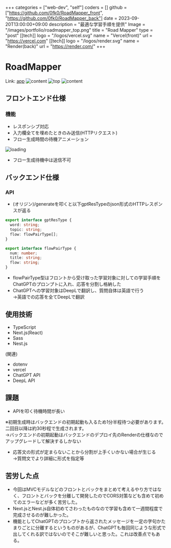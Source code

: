 +++
categories = ["web-dev", "self"]
coders = []
github = ["https://github.com/0fk0/RoadMapper_front", "https://github.com/0fk0/RoadMapper_back"]
date = 2023-09-20T13:00:00+09:00
description = "最適な学習手順を提供"
Image = "/images/portfolio/roadmapper_top.png"
title = "Road Mapper"
type = "post"
[[tech]]
logo = "/logos/vercel.svg"
name = "Vercel(front)"
url = "https://vercel.com"
[[tech]]
logo = "/logos/render.svg"
name = "Render(back)"
url = "https://render.com/"
+++


# RoadMapper
Link: [app](https://road-mapper-front.vercel.app/)
![content](/images/portfolio/roadmapper_logo.png)
![top](/images/portfolio/roadmapper_top.png)
![content](/images/portfolio/roadmapper_content.png)


## フロントエンド仕様
### 機能
- レスポンシブ対応
- 入力欄全てを埋めたときのみ送信(HTTPリクエスト)
- フロー生成時間の待機アニメーション

![loading](/images/portfolio/roadmapper_loading.gif)

- フロー生成待機中は送信不可

## バックエンド仕様
### API
- (オリジン)/generateを叩くと以下gptResTypeのjson形式のHTTPレスポンスが返る
```typescript
export interface gptResType {
  word: string;
  topic: string;
  flow: flowPairType[];
}

export interface flowPairType {
  num: number;
  title: string;
  flow: string;
}
```
- flowPairType型はフロントから受け取った学習対象に対しての学習手順をChatGPTのプロンプトに入れ、応答を分割し格納した
- ChatGPTへの学習対象はDeepLで翻訳し、質問自体は英語で行う  
→英語での応答を全てDeepLで翻訳

## 使用技術
- TypeScript
- Next.js(React)
- Sass
- Nest.js  

(関連)
- dotenv
- vercel
- ChatGPT API
- DeepL API

## 課題
- APIを叩く待機時間が長い  

※初期生成時はバックエンドの初期起動も入るため1分半程待つ必要があります。二回目以降は約30秒程で生成されます。  
→バックエンドの初期起動はバックエンドのデプロイ先のRenderの仕様なのでアップグレードして解決するしかない
- 応答文の形式が定まらないことから分割が上手くいかない場合が生じる  
→質問文でより詳細に形式を指定等

## 苦労した点
- 今回はMVCモデルなどのフロントとバックをまとめて考えるやり方ではなく、フロントとバックを分離して開発したのでCORS対策なども含めて初めてのエラーなどが多く苦労した。
- Next.jsとNest.js自体初めてさわったものなので学習も含めて一週間程度で完成させるのが難しかった。
- 機能としてChatGPTのプロンプトから返されたメッセージを一定の字句かたまりごとに分離するというものがあるが、ChatGPTも毎回同じような形式で出してくれる訳ではないのでそこが難しいと思った。これは改善点でもある。
